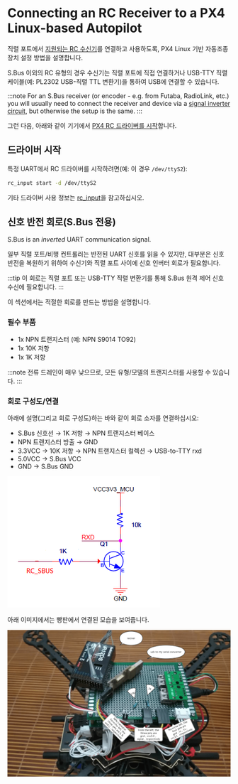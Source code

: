 # Connecting an RC Receiver to a PX4 Linux-based Autopilot

직렬 포트에서 [지원되는 RC 수신기](../getting_started/rc_transmitter_receiver.md)를 연결하고 사용하도록, PX4 Linux 기반 자동조종장치 설정 방법을 설명합니다.

S.Bus 이외의 RC 유형의 경우 수신기는 직렬 포트에 직접 연결하거나 USB-TTY 직렬 케이블(예: PL2302 USB-직렬 TTL 변환기)을 통하여 USB에 연결할 수 있습니다.

:::note
For an S.Bus receiver (or encoder - e.g. from Futaba, RadioLink, etc.) you will usually need to connect the receiver and device via a [signal inverter circuit](#signal_inverter_circuit), but otherwise the setup is the same.
:::

그런 다음, 아래와 같이 기기에서 [PX4 RC 드라이버를 시작](#start_driver)합니다.

<a id="start_driver"></a>

## 드라이버 시작

특정 UART에서 RC 드라이버를 시작하려면(예: 이 경우 `/dev/ttyS2`):

```sh
rc_input start -d /dev/ttyS2
```

기타 드라이버 사용 정보는 [rc_input](../modules/modules_driver.md#rc-input)을 참고하십시오.

<a id="signal_inverter_circuit"></a>

## 신호 반전 회로(S.Bus 전용)

S.Bus is an _inverted_ UART communication signal.

일부 직렬 포트/비행 컨트롤러는 반전된 UART 신호를 읽을 수 있지만, 대부분은 신호 반전을 복원하기 위하여 수신기와 직렬 포트 사이에 신호 인버터 회로가 필요합니다.

:::tip
이 회로는 직렬 포트 또는 USB-TTY 직렬 변환기를 통해 S.Bus 원격 제어 신호 수신에 필요합니다.
:::

이 섹션에서는 적절한 회로를 만드는 방법을 설명합니다.

### 필수 부품

- 1x NPN 트랜지스터 (예: NPN S9014 TO92)
- 1x 10K 저항
- 1x 1K 저항

:::note
전류 드레인이 매우 낮으므로, 모든 유형/모델의 트랜지스터를 사용할 수 있습니다.
:::

### 회로 구성도/연결

아래에 설명(그리고 회로 구성도)하는 바와 같이 회로 소자를 연결하십시오:

- S.Bus 신호선 &rarr; 1K 저항 &rarr; NPN 트랜지스터 베이스
- NPN 트랜지스터 방출 &rarr; GND
- 3.3VCC &rarr; 10K 저항 &rarr; NPN 트랜지스터 컬렉션 &rarr; USB-to-TTY rxd
- 5.0VCC &rarr; S.Bus VCC
- GND &rarr; S.Bus GND

![신호 인버터 회로도](../../assets/sbus/driver_sbus_signal_inverter_circuit_diagram.png)

아래 이미지에서는 빵판에서 연결된 모습을 보여줍니다.

![신호 인버터 빵판](../../assets/sbus/driver_sbus_signal_inverter_breadboard.png)
